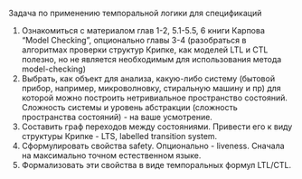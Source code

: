 Задача по применению темпоральной логики для
спецификаций
1. Ознакомиться с материалом глав 1-2, 5.1-5.5, 6 книги Карпова
“Model Checking”, опционально главы 3-4 (разобраться в
алгоритмах проверки структур Крипке, как моделей LTL и CTL
полезно, но не является необходимым для использования метода
model-checking)
2. Выбрать, как объект для анализа, какую-либо систему (бытовой
прибор, например, микроволновку, стиральную машину и пр) для
которой можно построить нетривиальное пространство состояний.
Сложность системы и уровень абстракции (сложность
пространства состояний) - на ваше усмотрение.
3. Составить граф переходов между состояниями. Привести его к
виду структуры Крипке - LTS, labelled transition system.
4. Сформулировать свойства safety. Опционально - liveness. Сначала
на максимально точном естественном языке.
5. Формализовать эти свойства в виде темпоральных формул
LTL/CTL.
